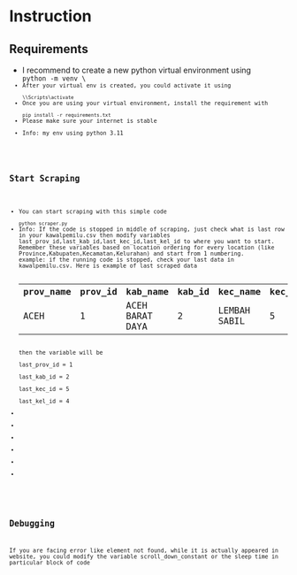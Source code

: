 <html>
<body>
<h1>Instruction</h1>

<h2>Requirements</h2>
<ul>
<li>I recommend to create a new python virtual environment using</li>
<code>python -m venv \<your-env-name\><code>
<li>After your virtual env is created, you could activate it using</li>
<code>\<your-env-name\>\Scripts\activate</code>
<li>Once you are using your virtual environment, install the requirement with</li>
<code>pip install -r requirements.txt</code>
<li>Please make sure your internet is stable</li>
<li>Info: my env using python 3.11</li>
</ul>

<h2>Start Scraping</h2>
<ul>
<li>You can start scraping with this simple code </li>
<code>python scraper.py</code>
<li>Info: If the code is stopped in middle of scraping, just check what is last row in your kawalpemilu.csv then modify variables last_prov_id,last_kab_id,last_kec_id,last_kel_id to where you want to start. Remember these variables based on location ordering for every location (like Province,Kabupaten,Kecamatan,Kelurahan) and start from 1 numbering. <br>example: if the running code is stopped, check your last data in kawalpemilu.csv. Here is example of last scraped data</li>
<table>
<tr>
    <th>prov_name</th>
    <th>prov_id</th>
    <th>kab_name</th>
    <th>kab_id</th>
    <th>kec_name</th>
    <th>kec_id</th>
    <th>kel_name</th>
    <th>kel_id</th>
    <th>...</th>
</tr>
<tr>
    <td>ACEH</td>
    <td>1</td>
    <td>ACEH BARAT DAYA</td>
    <td>2</td>
    <td>LEMBAH SABIL</td>
    <td>5</td>
    <td>GEULANGGANG BATEE</td>
    <td>3</td>
    <td>...</td>
</tr>
</table>
then the variable will be <br>
last_prov_id = 1 <br>
last_kab_id = 2 <br>
last_kec_id = 5 <br>
last_kel_id = 4 <br>
<li></li>
<li></li>
<li></li>
<li></li>
<li></li>
<li></li>
<code></code>
</ul>

<h2>Debugging</h2>
<p>If you are facing error like element not found, while it is actually appeared in website, you could modify the variable scroll_down_constant or the sleep time in particular block of code</p>
</body>
</html>